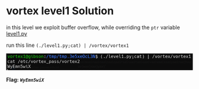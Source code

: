 # vortex level1 Solution

in this level we exploit buffer overflow, while overriding the `ptr` variable [level1.py](./scripts/level1/level1.py)

run this line `(./level1.py;cat) | /vortex/vortex1`

![image](./images/level1.png)

**Flag:** ***`WyEmn5wiX`*** 
